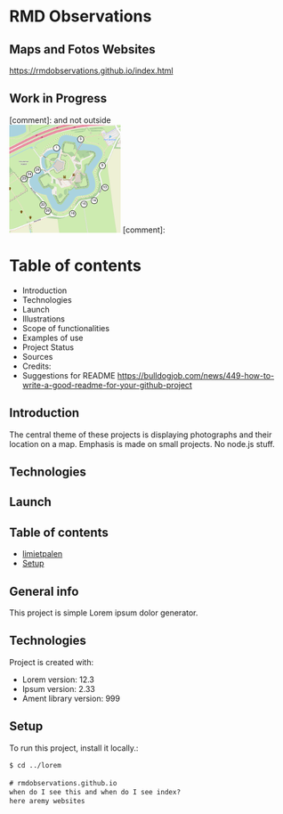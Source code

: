 # RMD Observations
## Maps and Fotos Websites
https://rmdobservations.github.io/index.html
## Work in Progress
[comment]: <Needs to be in prackets> and not outside  
![Limiet Palen around Fort Vechten](./limietPalen_FortVechten/limietpalenFortVechten.png)
[comment]: <aim of project>  
# Table of contents
* Introduction
* Technologies
* Launch
* Illustrations
* Scope of functionalities
* Examples of use
* Project Status
* Sources
* Credits:
* Suggestions for README https://bulldogjob.com/news/449-how-to-write-a-good-readme-for-your-github-project

## Introduction
The central theme of these projects is displaying photographs and their location on a map.
Emphasis is made on small projects. No node.js stuff. 

## Technologies


## Launch


## Table of contents
* [limietpalen](https://rmdobservations.github.io/limietPalen_FortVechten/index.html)
* [Setup](#setup)

## General info
This project is simple Lorem ipsum dolor generator.
	
## Technologies
Project is created with:
* Lorem version: 12.3
* Ipsum version: 2.33
* Ament library version: 999
	
## Setup
To run this project, install it locally.:

```
$ cd ../lorem

# rmdobservations.github.io
when do I see this and when do I see index?
here aremy websites


